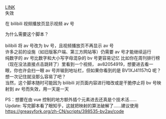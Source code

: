 [LINK](https://greasyfork.org/zh-CN/scripts/398542-bilibili-%E6%98%BE%E7%A4%BA-av-%E5%8F%B7)<br>失效<br>

在 bilibili 视频播放页显示视频 av 号<br>

为什么需要这个脚本？<br>
<br>
bilibili 将 av 号改为 bv 号，且视频播放页不再显示 av 号<br>
许多之前的设施（如旧版客户端、第三方网站等）仍需要 av 号才能继续运行<br>
纯数字的 av 号比数字和大小写字母混杂的 bv 号更容易记忆 比如你在周刊排行榜（现在没法直接点击跳转了）里看到一个视频， av82054919，想要进去看一眼，你也许会扫一眼 av 号并输到地址栏，但如果你看到的是 BV1XJ41157tQ 呢？想一次记住就没那么容易了吧？<br>
当然，这个脚本随时可能因为 bilibili 对页面内容进行暗改或是干脆停止将 bv 号映射到 av 号而失效，用一天是一天<br>

PS：想要在由 vue 控制的地方额外插个元素进去还真是个技术活……<br>
Update: 写完脚本看了眼知乎，这就把映射的算法破解了……建议使用 https://greasyfork.org/zh-CN/scripts/398535-bv2av/code
